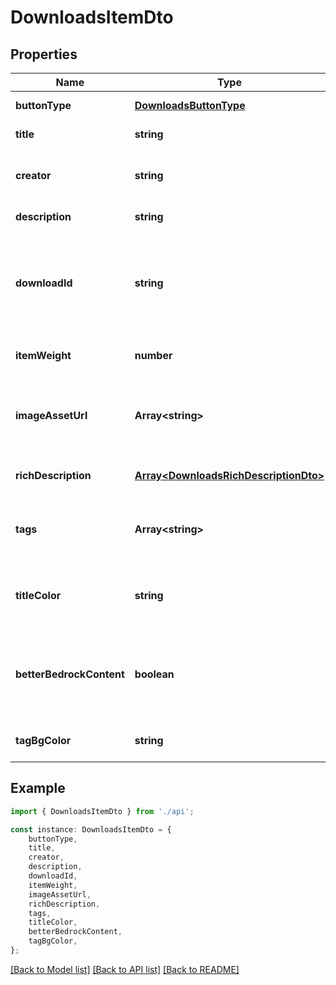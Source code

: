 # DownloadsItemDto


## Properties

Name | Type | Description | Notes
------------ | ------------- | ------------- | -------------
**buttonType** | [**DownloadsButtonType**](DownloadsButtonType.md) |  | [default to undefined]
**title** | **string** | Title of the item | [default to undefined]
**creator** | **string** | Creator of the download item | [default to undefined]
**description** | **string** | Description of the item | [default to undefined]
**downloadId** | **string** | Id of the item &amp; file name used when downloading and fetching file from the server | [default to undefined]
**itemWeight** | **number** | Weigh of the download item | [default to undefined]
**imageAssetUrl** | **Array&lt;string&gt;** | Image urls used for download items with preview option | [default to undefined]
**richDescription** | [**Array&lt;DownloadsRichDescriptionDto&gt;**](DownloadsRichDescriptionDto.md) |  | [optional] [default to undefined]
**tags** | **Array&lt;string&gt;** | Tags displayed inside the download grid card | [optional] [default to undefined]
**titleColor** | **string** | Color of the text inside the download card | [optional] [default to undefined]
**betterBedrockContent** | **boolean** | Determines whether the item is considered better bedrock content | [optional] [default to undefined]
**tagBgColor** | **string** |  | [optional] [default to undefined]

## Example

```typescript
import { DownloadsItemDto } from './api';

const instance: DownloadsItemDto = {
    buttonType,
    title,
    creator,
    description,
    downloadId,
    itemWeight,
    imageAssetUrl,
    richDescription,
    tags,
    titleColor,
    betterBedrockContent,
    tagBgColor,
};
```

[[Back to Model list]](../README.md#documentation-for-models) [[Back to API list]](../README.md#documentation-for-api-endpoints) [[Back to README]](../README.md)
